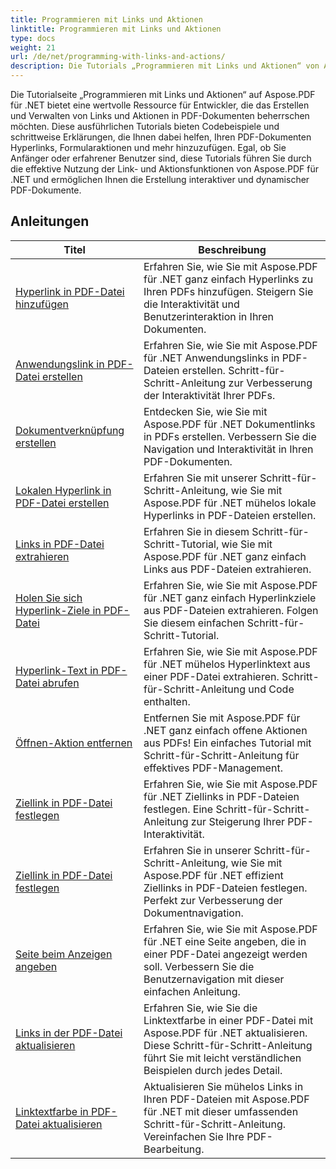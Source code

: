 ```yaml
---
title: Programmieren mit Links und Aktionen
linktitle: Programmieren mit Links und Aktionen
type: docs
weight: 21
url: /de/net/programming-with-links-and-actions/
description: Die Tutorials „Programmieren mit Links und Aktionen“ von Aspose.PDF für .NET sind eine umfassende Ressource zum Erlernen der Erstellung und Verwaltung interaktiver Links in PDF-Dokumenten.
---
```

Die Tutorialseite „Programmieren mit Links und Aktionen“ auf Aspose.PDF für .NET bietet eine wertvolle Ressource für Entwickler, die das Erstellen und Verwalten von Links und Aktionen in PDF-Dokumenten beherrschen möchten. Diese ausführlichen Tutorials bieten Codebeispiele und schrittweise Erklärungen, die Ihnen dabei helfen, Ihren PDF-Dokumenten Hyperlinks, Formularaktionen und mehr hinzuzufügen. Egal, ob Sie Anfänger oder erfahrener Benutzer sind, diese Tutorials führen Sie durch die effektive Nutzung der Link- und Aktionsfunktionen von Aspose.PDF für .NET und ermöglichen Ihnen die Erstellung interaktiver und dynamischer PDF-Dokumente.

## Anleitungen
| Titel | Beschreibung |
| --- | --- | 
| [Hyperlink in PDF-Datei hinzufügen](./add-hyperlink/) | Erfahren Sie, wie Sie mit Aspose.PDF für .NET ganz einfach Hyperlinks zu Ihren PDFs hinzufügen. Steigern Sie die Interaktivität und Benutzerinteraktion in Ihren Dokumenten. |  
| [Anwendungslink in PDF-Datei erstellen](./create-application-link/) | Erfahren Sie, wie Sie mit Aspose.PDF für .NET Anwendungslinks in PDF-Dateien erstellen. Schritt-für-Schritt-Anleitung zur Verbesserung der Interaktivität Ihrer PDFs. |  
| [Dokumentverknüpfung erstellen](./create-document-link/) | Entdecken Sie, wie Sie mit Aspose.PDF für .NET Dokumentlinks in PDFs erstellen. Verbessern Sie die Navigation und Interaktivität in Ihren PDF-Dokumenten. |  
| [Lokalen Hyperlink in PDF-Datei erstellen](./create-local-hyperlink/) | Erfahren Sie mit unserer Schritt-für-Schritt-Anleitung, wie Sie mit Aspose.PDF für .NET mühelos lokale Hyperlinks in PDF-Dateien erstellen. |  
| [Links in PDF-Datei extrahieren](./extract-links/) | Erfahren Sie in diesem Schritt-für-Schritt-Tutorial, wie Sie mit Aspose.PDF für .NET ganz einfach Links aus PDF-Dateien extrahieren. |  
| [Holen Sie sich Hyperlink-Ziele in PDF-Datei](./get-hyperlink-destinations/) | Erfahren Sie, wie Sie mit Aspose.PDF für .NET ganz einfach Hyperlinkziele aus PDF-Dateien extrahieren. Folgen Sie diesem einfachen Schritt-für-Schritt-Tutorial. |  
| [Hyperlink-Text in PDF-Datei abrufen](./get-hyperlink-text/) | Erfahren Sie, wie Sie mit Aspose.PDF für .NET mühelos Hyperlinktext aus einer PDF-Datei extrahieren. Schritt-für-Schritt-Anleitung und Code enthalten. |  
| [Öffnen-Aktion entfernen](./remove-open-action/) | Entfernen Sie mit Aspose.PDF für .NET ganz einfach offene Aktionen aus PDFs! Ein einfaches Tutorial mit Schritt-für-Schritt-Anleitung für effektives PDF-Management. |  
| [Ziellink in PDF-Datei festlegen](./set-destination-link/) | Erfahren Sie, wie Sie mit Aspose.PDF für .NET Ziellinks in PDF-Dateien festlegen. Eine Schritt-für-Schritt-Anleitung zur Steigerung Ihrer PDF-Interaktivität. |  
| [Ziellink in PDF-Datei festlegen](./set-target-link/) | Erfahren Sie in unserer Schritt-für-Schritt-Anleitung, wie Sie mit Aspose.PDF für .NET effizient Ziellinks in PDF-Dateien festlegen. Perfekt zur Verbesserung der Dokumentnavigation. |  
| [Seite beim Anzeigen angeben](./specify-page-when-viewing/) | Erfahren Sie, wie Sie mit Aspose.PDF für .NET eine Seite angeben, die in einer PDF-Datei angezeigt werden soll. Verbessern Sie die Benutzernavigation mit dieser einfachen Anleitung. |  
| [Links in der PDF-Datei aktualisieren](./update-links/) | Erfahren Sie, wie Sie die Linktextfarbe in einer PDF-Datei mit Aspose.PDF für .NET aktualisieren. Diese Schritt-für-Schritt-Anleitung führt Sie mit leicht verständlichen Beispielen durch jedes Detail. |  
| [Linktextfarbe in PDF-Datei aktualisieren](./update-link-text-color/) | Aktualisieren Sie mühelos Links in Ihren PDF-Dateien mit Aspose.PDF für .NET mit dieser umfassenden Schritt-für-Schritt-Anleitung. Vereinfachen Sie Ihre PDF-Bearbeitung. |  